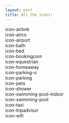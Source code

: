 ```yaml
---
layout: post
title: All the icons!
---
```

<div class="icons row">

<div class="col-md-3 col-md-4">
<div class="icons__item" data-name="airbnb"><i class=" icon-airbnb"></i> icon-airbnb
</div>
</div>

<div class="col-md-3 col-md-4">
<div class="icons__item" data-name="airco"><i class=" icon-airco"></i> icon-airco
</div>
</div>

<div class="col-md-3 col-md-4">
<div class="icons__item" data-name="airport"><i class=" icon-airport"></i> icon-airport
</div>
</div>

<div class="col-md-3 col-md-4">
<div class="icons__item" data-name="bath"><i class=" icon-bath"></i> icon-bath
</div>
</div>

<div class="col-md-3 col-md-4">
<div class="icons__item" data-name="bed"><i class=" icon-bed"></i> icon-bed
</div>
</div>

<div class="col-md-3 col-md-4">
<div class="icons__item" data-name="bookingcom"><i class=" icon-bookingcom"></i> icon-bookingcom
</div>
</div>

<div class="col-md-3 col-md-4">
<div class="icons__item" data-name="equestrian"><i class=" icon-equestrian"></i> icon-equestrian
</div>
</div>

<div class="col-md-3 col-md-4">
<div class="icons__item" data-name="homeaway"><i class=" icon-homeaway"></i> icon-homeaway
</div>
</div>

<div class="col-md-3 col-md-4">
<div class="icons__item" data-name="parking-o"><i class=" icon-parking-o"></i> icon-parking-o
</div>
</div>

<div class="col-md-3 col-md-4">
<div class="icons__item" data-name="parking"><i class=" icon-parking"></i> icon-parking
</div>
</div>

<div class="col-md-3 col-md-4">
<div class="icons__item" data-name="pets"><i class=" icon-pets"></i> icon-pets
</div>
</div>

<div class="col-md-3 col-md-4">
<div class="icons__item" data-name="shower"><i class=" icon-shower"></i> icon-shower
</div>
</div>

<div class="col-md-3 col-md-4">
<div class="icons__item" data-name="swimming-pool-indoor"><i class=" icon-swimming-pool-indoor"></i> icon-swimming-pool-indoor
</div>
</div>

<div class="col-md-3 col-md-4">
<div class="icons__item" data-name="swimming-pool"><i class=" icon-swimming-pool"></i> icon-swimming-pool
</div>
</div>

<div class="col-md-3 col-md-4">
<div class="icons__item" data-name="taxi"><i class=" icon-taxi"></i> icon-taxi
</div>
</div>

<div class="col-md-3 col-md-4">
<div class="icons__item" data-name="tripadvisor"><i class=" icon-tripadvisor"></i> icon-tripadvisor
</div>
</div>

<div class="col-md-3 col-md-4">
<div class="icons__item" data-name="wifi"><i class=" icon-wifi"></i> icon-wifi
</div>
</div>

</div>
<script>(function() {document.getElementById('icons').onclick = function(e) {e = e || window.event;var name = e.target.getAttribute('data-name') || e.target.parentNode.getAttribute('data-name');document.getElementById('name').innerHTML = name;document.getElementById('name2').innerHTML = name;}})();
</script>
